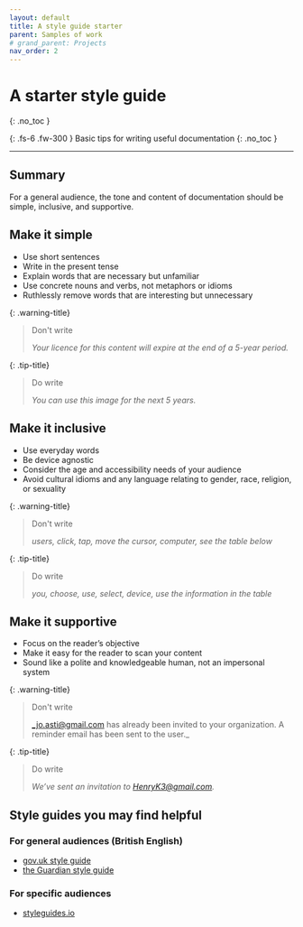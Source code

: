 ```yaml
---
layout: default
title: A style guide starter
parent: Samples of work
# grand_parent: Projects
nav_order: 2
---
```



# A starter style guide
{: .no_toc }

{: .fs-6 .fw-300 }
Basic tips for writing useful documentation 
{: .no_toc }

---

## Summary
For a general audience, the tone and content of documentation should be simple, inclusive, and supportive.

## Make it simple

- Use short sentences
- Write in the present tense
- Explain words that are necessary but unfamiliar 
- Use concrete nouns and verbs, not metaphors or idioms 
- Ruthlessly remove words that are interesting but unnecessary

{: .warning-title}
> Don't write
>
> _Your licence for this content will expire at the end of a 5-year period._


{: .tip-title}
> Do write
>
>_You can use this image for the next 5 years._


## Make it inclusive

- Use everyday words 
- Be device agnostic 
- Consider the age and accessibility needs of your audience
- Avoid cultural idioms and any language relating to gender, race, religion, or sexuality

{: .warning-title}
> Don't write
>
> _users, click, tap, move the cursor, computer, see the table below_

{: .tip-title}
> Do write
>
> _you, choose, use, select, device, use the information in the table_


## Make it supportive

- Focus on the reader’s objective
- Make it easy for the reader to scan your content
- Sound like a polite and knowledgeable human, not an impersonal system

{: .warning-title}
> Don't write
>
> _jo.asti@gmail.com has already been invited to your organization. A reminder email has been sent to the user._

{: .tip-title}
> Do write
>
> _We’ve sent an invitation to HenryK3@gmail.com._

## Style guides you may find helpful

### For general audiences (British English)
- [gov.uk style guide](https://www.gov.uk/guidance/content-design/writing-for-gov-uk)
- [the Guardian style guide](https://www.theguardian.com/guardian-observer-style-guide-a)

### For specific audiences 
- [styleguides.io](http://styleguides.io/examples.html#writing)